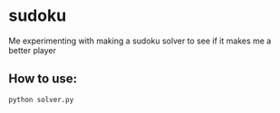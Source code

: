 # sudoku
Me experimenting with making a sudoku solver to see if it makes me a better player

## How to use:
`python solver.py`
